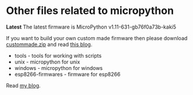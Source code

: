 # Other files related to micropython

**Latest** The latest firmware is MicroPython v1.11-631-gb76f0a73b-kaki5

If you want to build your own custom made firmware then please download [custommade.zip](https://github.com/shariltumin/esp32-cam-micropython/blob/master/custommade.zip) and read [this blog](https://kopimojo.blogspot.com/2019/12/custom-made-sometimes-it-is-nice-to-be.html).

* tools - tools for working with scripts
* unix - micropython for unix
* windows - micropython for windows
* esp8266-firmwares - firmware for esp8266

Read [my blog](https://kopimojo.blogspot.com/).

